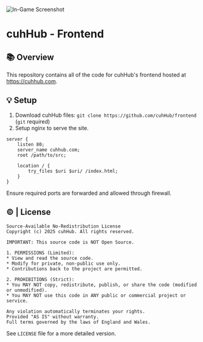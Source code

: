 ![In-Game Screenshot](imgs/1.png)

# cuhHub - Frontend

## 📚 Overview
This repository contains all of the code for cuhHub's frontend hosted at https://cuhhub.com.

## 💡 Setup
1) Download cuhHub files: `git clone https://github.com/cuhHub/frontend` (`git` required)
2) Setup nginx to serve the site.
```nginx
server {
    listen 80;
    server_name cuhhub.com;
    root /path/to/src;

    location / {
        try_files $uri $uri/ /index.html;
    }
}
```

Ensure required ports are forwarded and allowed through firewall.

## ©️ | License
```
Source-Available No-Redistribution License
Copyright (c) 2025 cuhHub. All rights reserved.

IMPORTANT: This source code is NOT Open Source.

1. PERMISSIONS (Limited):
* View and read the source code.
* Modify for private, non-public use only.
* Contributions back to the project are permitted.

2. PROHIBITIONS (Strict):
* You MAY NOT copy, redistribute, publish, or share the code (modified or unmodified).
* You MAY NOT use this code in ANY public or commercial project or service.

Any violation automatically terminates your rights.
Provided "AS IS" without warranty.
Full terms governed by the laws of England and Wales.
```
See `LICENSE` file for a more detailed version.